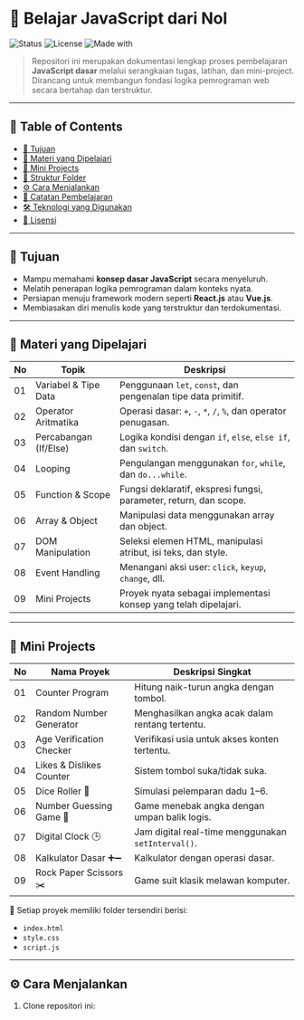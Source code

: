 # 📘 Belajar JavaScript dari Nol

![Status](https://img.shields.io/badge/Progress-Completed-blue)
![License](https://img.shields.io/badge/License-MIT-green)
![Made with](https://img.shields.io/badge/Made%20with-JavaScript-yellow)

> Repositori ini merupakan dokumentasi lengkap proses pembelajaran **JavaScript dasar** melalui serangkaian tugas, latihan, dan mini-project.  
> Dirancang untuk membangun fondasi logika pemrograman web secara bertahap dan terstruktur.

---

## 📑 Table of Contents

- [🎯 Tujuan](#-tujuan)
- [🧠 Materi yang Dipelajari](#-materi-yang-dipelajari)
- [🧪 Mini Projects](#-mini-projects)
- [📁 Struktur Folder](#-struktur-folder)
- [⚙️ Cara Menjalankan](#️-cara-menjalankan)
- [📓 Catatan Pembelajaran](#-catatan-pembelajaran)
- [🛠️ Teknologi yang Digunakan](#️-teknologi-yang-digunakan)
- [📄 Lisensi](#-lisensi)

---

## 🎯 Tujuan

- Mampu memahami **konsep dasar JavaScript** secara menyeluruh.
- Melatih penerapan logika pemrograman dalam konteks nyata.
- Persiapan menuju framework modern seperti **React.js** atau **Vue.js**.
- Membiasakan diri menulis kode yang terstruktur dan terdokumentasi.

---

## 🧠 Materi yang Dipelajari

| No | Topik                     | Deskripsi                                                                 |
|----|---------------------------|--------------------------------------------------------------------------|
| 01 | Variabel & Tipe Data      | Penggunaan `let`, `const`, dan pengenalan tipe data primitif.          |
| 02 | Operator Aritmatika       | Operasi dasar: `+`, `-`, `*`, `/`, `%`, dan operator penugasan.        |
| 03 | Percabangan (If/Else)     | Logika kondisi dengan `if`, `else`, `else if`, dan `switch`.           |
| 04 | Looping                   | Pengulangan menggunakan `for`, `while`, dan `do...while`.              |
| 05 | Function & Scope          | Fungsi deklaratif, ekspresi fungsi, parameter, return, dan scope.      |
| 06 | Array & Object            | Manipulasi data menggunakan array dan object.                          |
| 07 | DOM Manipulation          | Seleksi elemen HTML, manipulasi atribut, isi teks, dan style.          |
| 08 | Event Handling            | Menangani aksi user: `click`, `keyup`, `change`, dll.                  |
| 09 | Mini Projects             | Proyek nyata sebagai implementasi konsep yang telah dipelajari.        |

---

## 🧪 Mini Projects

| No | Nama Proyek                | Deskripsi Singkat                                  |
|----|----------------------------|-----------------------------------------------------|
| 01 | Counter Program            | Hitung naik-turun angka dengan tombol.             |
| 02 | Random Number Generator    | Menghasilkan angka acak dalam rentang tertentu.    |
| 03 | Age Verification Checker   | Verifikasi usia untuk akses konten tertentu.       |
| 04 | Likes & Dislikes Counter   | Sistem tombol suka/tidak suka.                     |
| 05 | Dice Roller 🎲             | Simulasi pelemparan dadu 1–6.                      |
| 06 | Number Guessing Game 🔢    | Game menebak angka dengan umpan balik logis.       |
| 07 | Digital Clock 🕒           | Jam digital real-time menggunakan `setInterval()`. |
| 08 | Kalkulator Dasar ➕➖       | Kalkulator dengan operasi dasar.                   |
| 09 | Rock Paper Scissors ✂️     | Game suit klasik melawan komputer.                 |

📁 Setiap proyek memiliki folder tersendiri berisi:
- `index.html`
- `style.css`
- `script.js`

---
## ⚙️ Cara Menjalankan
1. Clone repositori ini:
 ```git clone https://github.com/username/belajar-javascript.git
